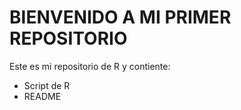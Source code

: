 # BIENVENIDO A MI PRIMER REPOSITORIO
Este es mi repositorio de R y contiente:
- Script de R
- README
